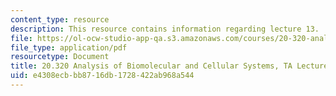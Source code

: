 ```yaml
---
content_type: resource
description: This resource contains information regarding lecture 13.
file: https://ol-ocw-studio-app-qa.s3.amazonaws.com/courses/20-320-analysis-of-biomolecular-and-cellular-systems-fall-2012/e4308ecbbb8716db1728422ab968a544_MIT20_320F12_Lecture13.pdf
file_type: application/pdf
resourcetype: Document
title: 20.320 Analysis of Biomolecular and Cellular Systems, TA Lecture Note 13
uid: e4308ecb-bb87-16db-1728-422ab968a544
---
```

